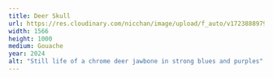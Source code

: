 ```yaml
---
title: Deer Skull
url: https://res.cloudinary.com/nicchan/image/upload/f_auto/v1723888979/2-edit-2.jpg
width: 1566
height: 1000
medium: Gouache
year: 2024
alt: "Still life of a chrome deer jawbone in strong blues and purples"
---
```

